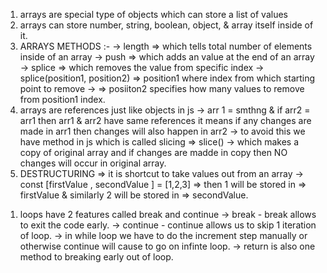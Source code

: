 <!-- ! ARRAYS -->
1. arrays are special type of objects which can store a list of values
2. arrays can store number, string, boolean, object, & array itself inside of it.
3. ARRAYS METHODS :- 
-> length => which tells total number of elements inside of an array
-> push => which adds an value at the end of an array
-> splice => which removes the value from specific index
   -> splice(position1, position2) => position1 where index from which starting point to remove 
   ->                                => posiiton2 specifies how many values to remove from position1 index.
4. arrays are references just like objects in js 
-> arr 1 = smthng & if arr2 = arr1 then arr1 & arr2 have same references it means if any changes are made in arr1 then changes will also happen in arr2 
-> to avoid this we have method in js which is called slicing => slice()
-> which makes a copy of original array and if changes are madde in copy then NO changes will occur in original array.
5. DESTRUCTURING => it is shortcut to take values out from an array
-> const [firstValue , secondValue ] = [1,2,3] => then 1 will be stored in => firstValue & similarly 2 will be stored in => secondValue.

<!-- ! LOOPS -->
1. loops have 2 features called break and continue
-> break - break allows to exit the code early.
-> continue - continue allows us to skip 1 iteration of loop.
-> in while loop we have to do the increment step manually or otherwise continue will cause to go on infinte loop.
-> return is also one method to breaking early out of loop.